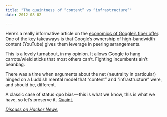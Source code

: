 ```yaml
---
title: "The quaintness of “content” vs “infrastructure”"
date: 2012-08-02

---
```


Here’s a really informative article on the [economics of Google’s fiber offer](http://muninetworks.org/content/economics-google-gigabit). One of the key takeaways is that Google’s ownership of high-bandwidth content (YouTube) gives them leverage in peering arrangements.

This is a lovely turnabout, in my opinion. It allows Google to hang carrots/wield sticks that most others can’t. Fighting incumbents ain’t beanbag.

There was a time when arguments about the net (neutrality in particular) hinged on a Luddish mental model that “content” and “infrastructure” were, and should be, different.

A classic case of status quo bias — this is what we know, this is what we have, so let’s preserve it. [Quaint.](http://clipperhouse.com/2010/03/17/the-artificial-distinction-between-%E2%80%9Ccontent%E2%80%9D-and-%E2%80%9Cdelivery%E2%80%9D/)

[_Discuss on Hacker News_](http://news.ycombinator.com/item?id=4329180)

